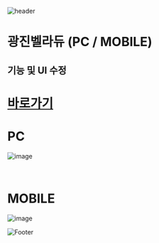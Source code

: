 ![header](https://capsule-render.vercel.app/api?type=wave&color=auto&height=150&section=header&text=2024.%2012.%2002&fontSize=60)

# 광진벨라듀 (PC / MOBILE)
## 기능 및 UI 수정

# <a href="https://xn--hc0bt9l89bkzho3s.kr/"> 바로가기 </a>

# PC
![image](https://github.com/user-attachments/assets/20136d40-e59d-4cf7-9b1e-105e67e4a9ff)

 <br>

# MOBILE
![image](https://github.com/user-attachments/assets/539f2526-5b75-4990-b5ea-07e9fcb0036c)


![Footer](https://capsule-render.vercel.app/api?type=waving&color=auto&height=200&section=footer)








